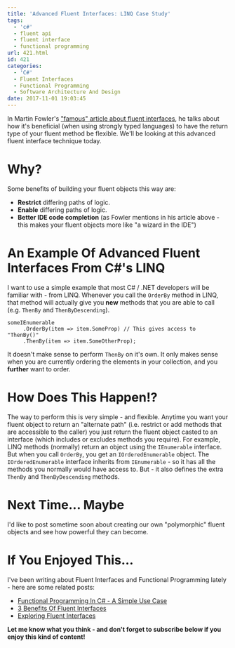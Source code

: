 ```yaml
---
title: 'Advanced Fluent Interfaces: LINQ Case Study'
tags:
  - 'c#'
  - fluent api
  - fluent interface
  - functional programming
url: 421.html
id: 421
categories:
  - 'C#'
  - Fluent Interfaces
  - Functional Programming
  - Software Architecture And Design
date: 2017-11-01 19:03:45
---
```


In Martin Fowler's ["famous" article about fluent interfaces](https://www.martinfowler.com/bliki/FluentInterface.html), he talks about how it's beneficial (when using strongly typed languages) to have the return type of your fluent method be flexible. We'll be looking at this advanced fluent interface technique today.

<!--more-->

Why?
====

Some benefits of building your fluent objects this way are:

*   **Restrict** differing paths of logic.
*   **Enable** differing paths of logic.
*   **Better IDE code completion** (as Fowler mentions in his article above - this makes your fluent objects more like "a wizard in the IDE")

An Example Of Advanced Fluent Interfaces From C#'s LINQ
=======================================================

I want to use a simple example that most C# / .NET developers will be familiar with - from LINQ. Whenever you call the `OrderBy` method in LINQ, that method will actually give you **new** methods that you are able to call (e.g. `ThenBy` and `ThenByDescending`).

    someIEnumerable
         .OrderBy(item => item.SomeProp) // This gives access to "ThenBy()"
         .ThenBy(item => item.SomeOtherProp);
    

It doesn't make sense to perform `ThenBy` on it's own. It only makes sense when you are currently ordering the elements in your collection, and you **further** want to order.

How Does This Happen!?
======================

The way to perform this is very simple - and flexible. Anytime you want your fluent object to return an "alternate path" (i.e. restrict or add methods that are accessible to the caller) you just return the fluent object casted to an interface (which includes or excludes methods you require). For example, LINQ methods (normally) return an object using the `IEnumerable` interface. But when you call `OrderBy`, you get an `IOrderedEnumerable` object. The `IOrderedEnumerable` interface inherits from `IEnumerable` \- so it has all the methods you normally would have access to. But - it also defines the extra `ThenBy` and `ThenByDescending` methods.

Next Time... Maybe
==================

I'd like to post sometime soon about creating our own "polymorphic" fluent objects and see how powerful they can become.

If You Enjoyed This...
======================

I've been writing about Fluent Interfaces and Functional Programming lately - here are some related posts:

*   [Functional Programming In C# - A Simple Use Case](https://www.blog.jamesmichaelhickey.com/csharp-functional-programming-a-simple-use-case/)
*   [3 Benefits Of Fluent Interfaces](https://www.blog.jamesmichaelhickey.com/3-benefits-fluent-interfaces/)
*   [Exploring Fluent Interfaces](https://www.blog.jamesmichaelhickey.com/exploring-fluent-interface/)

**Let me know what you think - and don't forget to subscribe below if you enjoy this kind of content!**